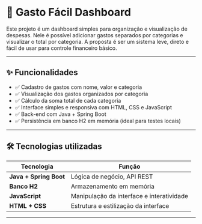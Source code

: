 # 💸 Gasto Fácil Dashboard

Este projeto é um dashboard simples para organização e visualização de despesas. Nele é possível adicionar gastos separados por categorias e visualizar o total por categoria. A proposta é ser um sistema leve, direto e fácil de usar para controle financeiro básico.

---

## ✨ Funcionalidades

- ✅ Cadastro de gastos com nome, valor e categoria
- ✅ Visualização dos gastos organizados por categoria
- ✅ Cálculo da soma total de cada categoria
- ✅ Interface simples e responsiva com HTML, CSS e JavaScript
- ✅ Back-end com Java + Spring Boot
- ✅ Persistência em banco H2 em memória (ideal para testes locais)

---

## 🛠️ Tecnologias utilizadas

| Tecnologia | Função |
|------------|--------|
| **Java + Spring Boot** | Lógica de negócio, API REST |
| **Banco H2** | Armazenamento em memória |
| **JavaScript** | Manipulação da interface e interatividade |
| **HTML + CSS** | Estrutura e estilização da interface |

---

